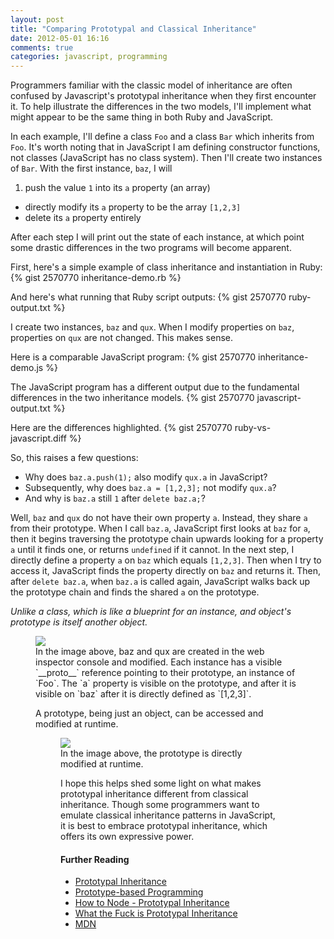 ```yaml
---
layout: post
title: "Comparing Prototypal and Classical Inheritance"
date: 2012-05-01 16:16
comments: true
categories: javascript, programming
---
```


Programmers familiar with the classic model of inheritance are often confused by Javascript's prototypal inheritance when they first encounter it. To help illustrate the differences in the two models, I'll implement what might appear to be the same thing in both Ruby and JavaScript. 

<!-- more -->

In each example, I'll define a class `Foo` and a class `Bar` which inherits from `Foo`. It's worth noting that in JavaScript I am defining constructor functions, not classes (JavaScript has no class system). Then I'll create two instances of `Bar`. With the first instance, `baz`, I will

1. push the value `1` into its `a` property (an array)
- directly modify its `a` property to be the array `[1,2,3]`
- delete its `a` property entirely

After each step I will print out the state of each instance, at which point some drastic differences in the two programs will become apparent.

First, here's a simple example of class inheritance and instantiation in Ruby:
{% gist 2570770 inheritance-demo.rb %}

And here's what running that Ruby script outputs:
{% gist 2570770 ruby-output.txt %}

I create two instances, `baz` and `qux`. When I  modify properties on `baz`, properties on `qux` are not changed. This makes sense. 

Here is a comparable JavaScript program:
{% gist 2570770 inheritance-demo.js %}

The JavaScript program has a different output due to the fundamental differences in the two inheritance models.
{% gist 2570770 javascript-output.txt %}

Here are the differences highlighted.
{% gist 2570770 ruby-vs-javascript.diff %}

So, this raises a few questions:

- Why does `baz.a.push(1);` also modify `qux.a` in JavaScript? 
- Subsequently, why does `baz.a = [1,2,3];` not modify `qux.a`? 
- And why is `baz.a` still `1` after `delete baz.a;`?

Well, `baz` and `qux` do not have their own property `a`. Instead, they share `a` from their prototype. When I call `baz.a`, JavaScript first looks at `baz` for `a`, then it begins traversing the prototype chain upwards looking for a property `a` until it finds one, or returns `undefined` if it cannot. In the next step, I directly define a property `a` on `baz` which equals `[1,2,3]`. Then when I try to access it, JavaScript finds the property directly on `baz` and returns it. Then,
after `delete baz.a`, when `baz.a` is called again, JavaScript walks back up the prototype chain and finds the shared `a` on the prototype. 

*Unlike a class, which is like a blueprint for an instance, and object's prototype is itself another object.*

<figure>
<img src="/images/prototypal-console.png" />
<figcaption>
In the image above, baz and qux are created in the web inspector console and modified. Each instance has a visible `__proto__` reference pointing to their prototype, an instance of `Foo`. The `a` property is visible on the prototype, and after it is visible on `baz` after it is directly defined as `[1,2,3]`.
</figcaption>

A prototype, being just an object, can be accessed and modified at runtime. 

<figure>
<img src="/images/prototypal-console-2.png" />
<figcaption>
In the image above, the prototype is directly modified at runtime.
</figcaption>


I hope this helps shed some light on what makes prototypal inheritance different from classical inheritance. Though some programmers want to emulate classical inheritance patterns in JavaScript, it is best to embrace prototypal inheritance, which offers its own expressive power. 

#### Further Reading

- [Prototypal Inheritance](http://javascript.crockford.com/prototypal.html)
- [Prototype-based Programming](http://en.wikipedia.org/wiki/Prototype-based_programming)
- [How to Node - Prototypal Inheritance](http://howtonode.org/prototypical-inheritance)
- [What the Fuck is Prototypal Inheritance](http://oscargodson.com/posts/what-the-fuck-is-prototypal-inheritance.html)
- [MDN](https://developer.mozilla.org/en/JavaScript/Reference/Global_Objects/Object/prototype)
